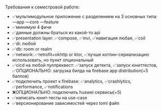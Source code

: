 Требования к семестровой работе:

- ✅мультимодульное приложение с разделением на 3 основных типа: —app —core —feature
- ✅минимум 4 фичи
- ✅данные должны браться из какой-то api
- ✅presentation layer: ✅compose, ✅mvi, ✅навигация любая, ✅coil
- ✅di: любой
- ✅db: room or realm
- ✅network: ✅retrofit+okhttp or ktor, ✅лучше котлин-сериализацию использовать, но пункт опциональный
- ✅cicd на любой пуллреквест: ✅запуск детекта, ✅запуск юниттестов, ✅ОПЦИОНАЛЬНО: загрузка билда на firebase app distribution(+5 баллов)
- ✅подключить проект к firebase: ✅analytics, ✅crashlytics, ✅performance, ✅notifications
- ❌ОПЦИОНАЛЬНО: подключить huawei сервисы(+5)
- ✅написать юнит-тесты на use-case
- ✅версионирование зависимостей через toml файл
